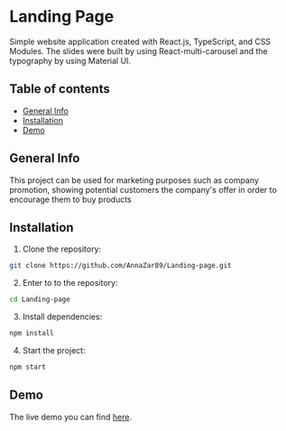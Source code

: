 # Landing Page

Simple website application created with React.js, TypeScript, and CSS Modules. The slides were built by using React-multi-carousel and the typography by using Material UI.

## Table of contents

- [General Info](#general)
- [Installation](#installation)
- [Demo](#demo)

## General Info

This project can be used for marketing purposes such as company promotion, showing potential customers the company's offer in order to encourage them to buy products

## Installation

1. Clone the repository:

```bash
git clone https://github.com/AnnaZar89/Landing-page.git
```

2. Enter to to the repository:

```bash
cd Landing-page
```

3. Install dependencies:

```bash
npm install
```

4. Start the project:

```bash
npm start
```

## Demo

The live demo you can find [here](https://master--responsive-landing-page-business.netlify.app/).
